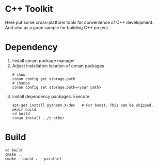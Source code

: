 # C++ Toolkit
Here put some cross-platform tools for convenience of C++ development. And also as a good sample for building C++ project.

# Dependency
1. Install conan package manager
2. Adjust installation location of conan packages
    ```shell
    # show
    conan config get storage.path
    # change
    conan config set storage.path=<your path>
    ```
3. Install dependency packages. Execute:
    ```shell
    apt-get install pythonX.X-dev   # For boost. This can be skipped.
    mkdir build
    cd build
    conan install ../z_other
    ```

# Build
```shell
cd build
cmake ..
cmake --build . --parallel
```
